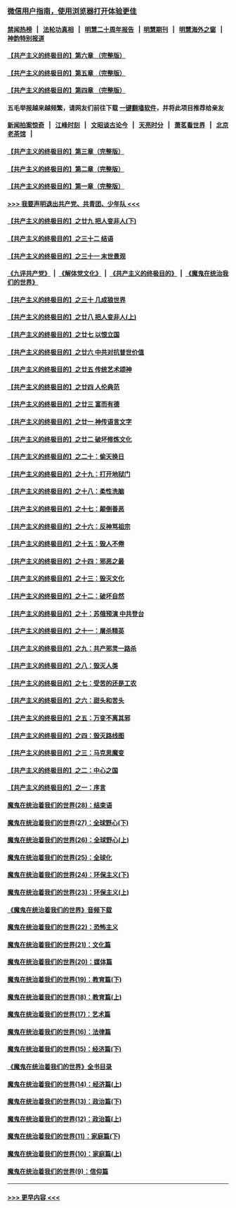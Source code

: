 ### [微信用户指南，使用浏览器打开体验更佳](https://github.com/gfw-breaker/banned-news1/blob/master/indexes/wechat-guide.md?t=0)
#### [禁闻热榜](热点新闻.md?t=0)  &nbsp;&nbsp;|&nbsp;&nbsp; [法轮功真相](https://github.com/gfw-breaker/truth/blob/master/README.md?t=0) &nbsp;&nbsp;|&nbsp;&nbsp; [明慧二十周年报告](https://github.com/gfw-breaker/mh-reports/blob/master/README.md?t=0) &nbsp;&nbsp;|&nbsp;&nbsp;[明慧期刊](https://github.com/gfw-breaker/mh-qikan) &nbsp;&nbsp;|&nbsp;&nbsp; [明慧海外之窗](https://github.com/gfw-breaker/mh-news/blob/master/README.md?t=0) &nbsp;&nbsp;|&nbsp;&nbsp; [神韵特别报道](https://github.com/gfw-breaker/mh-news/blob/master/shenyun.md?t=0)
#### [【共产主义的终极目的】第六章 （完整版）](../pages/nsc422/n11428913.md?t=02111055) 
#### [【共产主义的终极目的】第五章 （完整版）](../pages/nsc422/n11428912.md?t=02111055) 
#### [【共产主义的终极目的】第四章 （完整版）](../pages/nsc422/n11428907.md?t=02111055) 
#### 五毛举报越来越频繁，请网友们前往下载 [一键翻墙软件](https://github.com/gfw-breaker/ssr-accounts)，并将此项目推荐给亲友
#### [新闻拍案惊奇](https://github.com/gfw-breaker/banned-news1/blob/master/pages/link4.md) &nbsp;&nbsp;|&nbsp;&nbsp; [江峰时刻](https://github.com/gfw-breaker/banned-news1/blob/master/pages/link4.md) &nbsp;&nbsp;|&nbsp;&nbsp; [文昭谈古论今](https://github.com/gfw-breaker/banned-news1/blob/master/pages/link4.md) &nbsp;&nbsp;|&nbsp;&nbsp; [天亮时分](https://github.com/gfw-breaker/banned-news1/blob/master/pages/link4.md) &nbsp;&nbsp;|&nbsp;&nbsp; [萧茗看世界](https://github.com/gfw-breaker/banned-news1/blob/master/pages/link4.md) &nbsp;&nbsp;|&nbsp;&nbsp; [北京老茶馆](https://github.com/gfw-breaker/banned-news1/blob/master/pages/link4.md) &nbsp;&nbsp;|&nbsp;&nbsp; 
#### [【共产主义的终极目的】第三章（完整版）](../pages/nsc422/n11428848.md?t=02111055) 
#### [【共产主义的终极目的】第二章（完整版）](../pages/nsc422/n11428831.md?t=02111055) 
#### [【共产主义的终极目的】第一章（完整版）](../pages/nsc422/n11417651.md?t=02111055) 
#### [>>> 我要声明退出共产党、共青团、少年队 <<<](https://github.com/begood0513/goodnews/blob/master/quit/letter.md) 
#### [【共产主义的终极目的】之廿九 把人变非人(下)](../pages/nsc422/n11344140.md?t=02111055) 
#### [【共产主义的终极目的】之三十二 结语](../pages/nsc422/n11360535.md?t=02111055) 
#### [【共产主义的终极目的】之三十一 末世景观](../pages/nsc422/n11351129.md?t=02111055) 
#### [《九评共产党》](https://github.com/begood0513/9ping.md/blob/master/README.md) &nbsp;|&nbsp; [《解体党文化》](../../../../jtdwh.md/blob/master/README.md)  &nbsp;|&nbsp; [《共产主义的终极目的》](../../../../gczydzjmd.md/blob/master/README.md) &nbsp;|&nbsp; [《魔鬼在统治我们的世界》](../../../../mgztzwmdsj.md/blob/master/README.md) 
#### [【共产主义的终极目的】之三十 几成狼世界](../pages/nsc422/n11348280.md?t=02111055) 
#### [【共产主义的终极目的】之廿八 把人变非人(上)](../pages/nsc422/n11340492.md?t=02111055) 
#### [【共产主义的终极目的】之廿七 以恨立国](../pages/nsc422/n11336944.md?t=02111055) 
#### [【共产主义的终极目的】之廿六 中共对抗普世价值](../pages/nsc422/n11324785.md?t=02111055) 
#### [【共产主义的终极目的】之廿五 传统艺术颂神](../pages/nsc422/n11296396.md?t=02111055) 
#### [【共产主义的终极目的】之廿四 人伦典范](../pages/nsc422/n11296397.md?t=02111055) 
#### [【共产主义的终极目的】之廿三 富而有德](../pages/nsc422/n11283598.md?t=02111055) 
#### [【共产主义的终极目的】之廿一 神传语言文字](../pages/nsc422/n11263265.md?t=02111055) 
#### [【共产主义的终极目的】之廿二 破坏修炼文化](../pages/nsc422/n11245728.md?t=02111055) 
#### [【共产主义的终极目的】之二十：偷天换日](../pages/nsc422/n11238846.md?t=02111055) 
#### [【共产主义的终极目的】之十九：打开地狱门](../pages/nsc422/n11206376.md?t=02111055) 
#### [【共产主义的终极目的】之十八：柔性洗脑](../pages/nsc422/n11199994.md?t=02111055) 
#### [【共产主义的终极目的】之十七：颠倒善恶](../pages/nsc422/n11179782.md?t=02111055) 
#### [【共产主义的终极目的】之十六：反神骂祖宗](../pages/nsc422/n11166798.md?t=02111055) 
#### [【共产主义的终极目的】之十五：毁人不倦](../pages/nsc422/n11166792.md?t=02111055) 
#### [【共产主义的终极目的】之十四：邪恶之最](../pages/nsc422/n11150249.md?t=02111055) 
#### [【共产主义的终极目的】之十三：毁灭文化](../pages/nsc422/n11135227.md?t=02111055) 
#### [【共产主义的终极目的】之十二：破坏自然](../pages/nsc422/n11135214.md?t=02111055) 
#### [【共产主义的终极目的】之十：苏俄预演 中共登台](../pages/nsc422/n11118424.md?t=02111055) 
#### [【共产主义的终极目的】之十一：屠杀精英](../pages/nsc422/n11118442.md?t=02111055) 
#### [【共产主义的终极目的】之九：共产邪灵一路杀](../pages/nsc422/n11114139.md?t=02111055) 
#### [【共产主义的终极目的】之八：毁灭人类](../pages/nsc422/n11108503.md?t=02111055) 
#### [【共产主义的终极目的】之七：受苦的还是工农](../pages/nsc422/n11101809.md?t=02111055) 
#### [【共产主义的终极目的】之六：甜头和苦头](../pages/nsc422/n11096971.md?t=02111055) 
#### [【共产主义的终极目的】之五：万变不离其邪](../pages/nsc422/n11091285.md?t=02111055) 
#### [【共产主义的终极目的】之四：毁灭路线图](../pages/nsc422/n11086284.md?t=02111055) 
#### [【共产主义的终极目的】之三：马克思魔变](../pages/nsc422/n11061941.md?t=02111055) 
#### [【共产主义的终极目的】之二：中心之国](../pages/nsc422/n11047728.md?t=02111055) 
#### [【共产主义的终极目的】之一：序言](../pages/nsc422/n11086077.md?t=02111055) 
#### [魔鬼在统治着我们的世界(28)：结束语](../pages/nsc422/n10936246.md?t=02111055) 
#### [魔鬼在统治着我们的世界(27)：全球野心(下)](../pages/nsc422/n10928319.md?t=02111055) 
#### [魔鬼在统治着我们的世界(26)：全球野心(上)](../pages/nsc422/n10900318.md?t=02111055) 
#### [魔鬼在统治着我们的世界(25)：全球化](../pages/nsc422/n10788205.md?t=02111055) 
#### [魔鬼在统治着我们的世界(24)：环保主义(下)](../pages/nsc422/n10695307.md?t=02111055) 
#### [魔鬼在统治着我们的世界(23)：环保主义(上)](../pages/nsc422/n10688613.md?t=02111055) 
#### [《魔鬼在统治着我们的世界》音频下载](../pages/nsc422/n10635553.md?t=02111055) 
#### [魔鬼在统治着我们的世界(22)：恐怖主义](../pages/nsc422/n10614727.md?t=02111055) 
#### [魔鬼在统治着我们的世界(21)：文化篇](../pages/nsc422/n10597706.md?t=02111055) 
#### [魔鬼在统治着我们的世界(20)：媒体篇](../pages/nsc422/n10586579.md?t=02111055) 
#### [魔鬼在统治着我们的世界(19)：教育篇(下)](../pages/nsc422/n10564808.md?t=02111055) 
#### [魔鬼在统治着我们的世界(18)：教育篇(上)](../pages/nsc422/n10526970.md?t=02111055) 
#### [魔鬼在统治着我们的世界(17)：艺术篇](../pages/nsc422/n10499093.md?t=02111055) 
#### [魔鬼在统治着我们的世界(16)：法律篇](../pages/nsc422/n10485969.md?t=02111055) 
#### [魔鬼在统治着我们的世界(15)：经济篇(下)](../pages/nsc422/n10469975.md?t=02111055) 
#### [《魔鬼在统治着我们的世界》全书目录](../pages/nsc422/n10464261.md?t=02111055) 
#### [魔鬼在统治着我们的世界(14)：经济篇(上)](../pages/nsc422/n10457370.md?t=02111055) 
#### [魔鬼在统治着我们的世界(13)：政治篇(下)](../pages/nsc422/n10448270.md?t=02111055) 
#### [魔鬼在统治着我们的世界(12)：政治篇(上)](../pages/nsc422/n10444576.md?t=02111055) 
#### [魔鬼在统治着我们的世界(11)：家庭篇(下)](../pages/nsc422/n10440961.md?t=02111055) 
#### [魔鬼在统治着我们的世界(10)：家庭篇(上)](../pages/nsc422/n10435448.md?t=02111055) 
#### [魔鬼在统治着我们的世界(9)：信仰篇](../pages/nsc422/n10432159.md?t=02111055) 

----
#### [ >>> 更早内容 <<< ](../indexes/nsc422-earlier.md)
